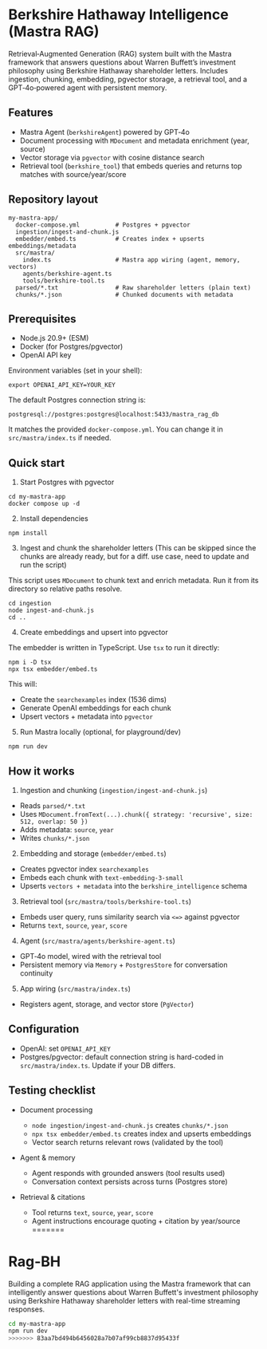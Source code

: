 # Berkshire Hathaway Intelligence (Mastra RAG)

Retrieval‑Augmented Generation (RAG) system built with the Mastra framework that answers questions about Warren Buffett’s investment philosophy using Berkshire Hathaway shareholder letters. Includes ingestion, chunking, embedding, pgvector storage, a retrieval tool, and a GPT‑4o‑powered agent with persistent memory.


## Features

- Mastra Agent (`berkshireAgent`) powered by GPT‑4o
- Document processing with `MDocument` and metadata enrichment (year, source)
- Vector storage via `pgvector` with cosine distance search
- Retrieval tool (`berkshire_tool`) that embeds queries and returns top matches with source/year/score


## Repository layout

```
my-mastra-app/
  docker-compose.yml          # Postgres + pgvector
  ingestion/ingest-and-chunk.js
  embedder/embed.ts           # Creates index + upserts embeddings/metadata
  src/mastra/
    index.ts                  # Mastra app wiring (agent, memory, vectors)
    agents/berkshire-agent.ts
    tools/berkshire-tool.ts
  parsed/*.txt                # Raw shareholder letters (plain text)
  chunks/*.json               # Chunked documents with metadata
```


## Prerequisites

- Node.js 20.9+ (ESM)
- Docker (for Postgres/pgvector)
- OpenAI API key

Environment variables (set in your shell):

```
export OPENAI_API_KEY=YOUR_KEY
```

The default Postgres connection string is:

```
postgresql://postgres:postgres@localhost:5433/mastra_rag_db
```

It matches the provided `docker-compose.yml`. You can change it in `src/mastra/index.ts` if needed.


## Quick start

1) Start Postgres with pgvector

```
cd my-mastra-app
docker compose up -d
```

2) Install dependencies

```
npm install
```

3) Ingest and chunk the shareholder letters (This can be skipped since the chunks are already ready, but for a diff. use case, need to update and run the script)

This script uses `MDocument` to chunk text and enrich metadata. Run it from its directory so relative paths resolve.

```
cd ingestion
node ingest-and-chunk.js
cd ..
```

4) Create embeddings and upsert into pgvector

The embedder is written in TypeScript. Use `tsx` to run it directly:

```
npm i -D tsx
npx tsx embedder/embed.ts
```

This will:
- Create the `searchexamples` index (1536 dims)
- Generate OpenAI embeddings for each chunk
- Upsert vectors + metadata into `pgvector`

5) Run Mastra locally (optional, for playground/dev)

```
npm run dev
```

## How it works

1) Ingestion and chunking (`ingestion/ingest-and-chunk.js`)
- Reads `parsed/*.txt`
- Uses `MDocument.fromText(...).chunk({ strategy: 'recursive', size: 512, overlap: 50 })`
- Adds metadata: `source`, `year`
- Writes `chunks/*.json`

2) Embedding and storage (`embedder/embed.ts`)
- Creates pgvector index `searchexamples`
- Embeds each chunk with `text-embedding-3-small`
- Upserts `vectors + metadata` into the `berkshire_intelligence` schema

3) Retrieval tool (`src/mastra/tools/berkshire-tool.ts`)
- Embeds user query, runs similarity search via `<=>` against pgvector
- Returns `text`, `source`, `year`, `score`

4) Agent (`src/mastra/agents/berkshire-agent.ts`)
- GPT‑4o model, wired with the retrieval tool
- Persistent memory via `Memory` + `PostgresStore` for conversation continuity

5) App wiring (`src/mastra/index.ts`)
- Registers agent, storage, and vector store (`PgVector`)


## Configuration

- OpenAI: set `OPENAI_API_KEY`
- Postgres/pgvector: default connection string is hard-coded in `src/mastra/index.ts`. Update if your DB differs.


## Testing checklist

- Document processing
  - `node ingestion/ingest-and-chunk.js` creates `chunks/*.json`
  - `npx tsx embedder/embed.ts` creates index and upserts embeddings
  - Vector search returns relevant rows (validated by the tool)

- Agent & memory
  - Agent responds with grounded answers (tool results used)
  - Conversation context persists across turns (Postgres store)

- Retrieval & citations
  - Tool returns `text`, `source`, `year`, `score`
  - Agent instructions encourage quoting + citation by year/source
=======
# Rag-BH
Building a complete RAG application using the Mastra framework that can intelligently answer questions about Warren Buffett's investment philosophy using Berkshire Hathaway shareholder letters with real-time streaming responses.

```bash
cd my-mastra-app
npm run dev
>>>>>>> 83aa7bd494b6456028a7b07af99cb8837d95433f
